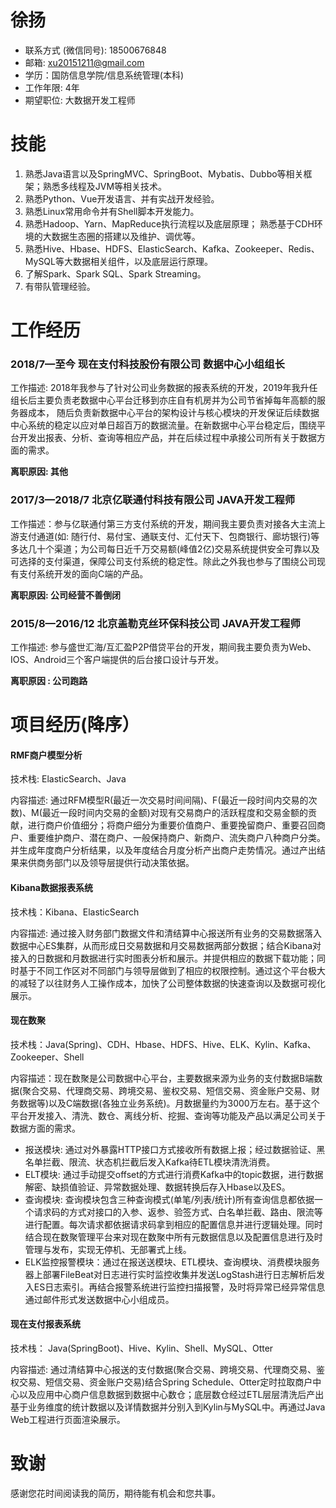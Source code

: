 # 徐扬
- 联系方式 (微信同号): 18500676848 
- 邮箱: xu20151211@gmail.com
- 学历：国防信息学院/信息系统管理(本科)
- 工作年限: 4年
- 期望职位: 大数据开发工程师


# 技能
1. 熟悉Java语言以及SpringMVC、SpringBoot、Mybatis、Dubbo等相关框架；熟悉多线程及JVM等相关技术。
2. 熟悉Python、Vue开发语言、并有实战开发经验。
3. 熟悉Linux常用命令并有Shell脚本开发能力。
4. 熟悉Hadoop、Yarn、MapReduce执行流程以及底层原理； 熟悉基于CDH环境的大数据生态圈的搭建以及维护、调优等。
5. 熟悉Hive、Hbase、HDFS、ElasticSearch、Kafka、Zookeeper、Redis、MySQL等大数据相关组件，以及底层运行原理。
6. 了解Spark、Spark SQL、Spark Streaming。
8. 有带队管理经验。

# 工作经历
### 2018/7—至今			 现在支付科技股份有限公司		   数据中心小组组长

工作描述: 2018年我参与了针对公司业务数据的报表系统的开发，2019年我升任组长后主要负责老数据中心平台迁移到亦庄自有机房并为公司节省掉每年高额的服务器成本， 随后负责新数据中心平台的架构设计与核心模块的开发保证后续数据中心系统的稳定以应对单日超百万的数据流量。在新数据中心平台稳定后，围绕平台开发出报表、分析、查询等相应产品，并在后续过程中承接公司所有关于数据方面的需求。

**离职原因: 其他**

### 2017/3—2018/7		北京亿联通付科技有限公司	        JAVA开发工程师

工作描述：参与亿联通付第三方支付系统的开发，期间我主要负责对接各大主流上游支付通道(如: 随行付、易付宝、通联支付、汇付天下、包商银行、廊坊银行)等多达几十个渠道；为公司每日近千万交易额(峰值2亿)交易系统提供安全可靠以及可选择的支付渠道，保障公司支付系统的稳定性。除此之外我也参与了围绕公司现有支付系统开发的面向C端的产品。

**离职原因: 公司经营不善倒闭**

### 2015/8—2016/12	   北京盖勒克丝环保科技公司           JAVA开发工程师

工作描述: 参与盛世汇海/互汇盈P2P借贷平台的开发，期间我主要负责为Web、IOS、Android三个客户端提供的后台接口设计与开发。

**离职原因 : 公司跑路**

# 项目经历(降序）
#### RMF商户模型分析

技术栈: ElasticSearch、Java

内容描述: 通过RFM模型R(最近一次交易时间间隔)、F(最近一段时间内交易的次数)、M(最近一段时间内交易的金额)对现有交易商户的活跃程度和交易金额的贡献，进行商户价值细分；将商户细分为重要价值商户、重要挽留商户、重要召回商户、重要维护商户、潜在商户、一般保持商户、新商户、流失商户八种商户分类。并生成年度商户分析结果，以及年度结合月度分析产出商户走势情况。通过产出结果来供商务部门以及领导层提供行动决策依据。

#### Kibana数据报表系统

技术栈：Kibana、ElasticSearch

内容描述: 通过接入财务部门数据文件和清结算中心报送所有业务的交易数据落入数据中心ES集群，从而形成日交易数据和月交易数据两部分数据；结合Kibana对接入的日数据和月数据进行实时图表分析和展示。并提供相应的数据下载功能；同时基于不同工作区对不同部门与领导层做到了相应的权限控制。通过这个平台极大的减轻了以往财务人工操作成本，加快了公司整体数据的快速查询以及数据可视化展示。
	

#### 现在数聚

技术栈：Java(Spring)、CDH、Hbase、HDFS、Hive、ELK、Kylin、Kafka、Zookeeper、Shell

内容描述：现在数聚是公司数据中心平台，主要数据来源为业务的支付数据B端数据(聚合交易、代理商交易、跨境交易、鉴权交易、短信交易、资金账户交易、财务数据等)以及C端数据(各独立业务系统)。月数据量约为3000万左右。基于这个平台开发接入、清洗、数仓、离线分析、挖掘、查询等功能及产品以满足公司关于数据方面的需求。

- 报送模块: 通过对外暴露HTTP接口方式接收所有数据上报；经过数据验证、黑名单拦截、限流、状态机拦截后发入Kafka待ETL模块清洗消费。
- ELT模块: 通过手动提交offset的方式进行消费Kafka中的topic数据，进行数据解密、缺损值验证、异常数据处理、数据转换后存入Hbase以及ES。
- 查询模块: 查询模块包含三种查询模式(单笔/列表/统计)所有查询信息都依据一个请求码的方式对接口的入参、返参、验签方式、白名单拦截、路由、限流等进行配置。每次请求都依据请求码拿到相应的配置信息并进行逻辑处理。同时结合现在数聚管理平台来对现在数聚中所有元数据信息以及配置信息进行及时管理与发布，实现无停机、无部署式上线。
- ELK监控报警模块：通过在报送送模块、ETL模块、查询模块、消费模块服务器上部署FileBeat对日志进行实时监控收集并发送LogStash进行日志解析后发入ES日志索引。再结合报警系统进行监控扫描报警，及时将异常已经异常信息通过邮件形式发送数据中心小组成员。


#### 现在支付报表系统

技术栈： Java(SpringBoot)、Hive、Kylin、Shell、MySQL、Otter

内容描述: 通过清结算中心报送的支付数据(聚合交易、跨境交易、代理商交易、鉴权交易、短信交易、资金账户交易)结合Spring Schedule、Otter定时拉取商户中心以及应用中心商户信息数据到数据中心数仓；底层数仓经过ETL层层清洗后产出基于业务维度的统计数据以及详情数据并分别入到Kylin与MySQL中。再通过Java Web工程进行页面渲染展示。

# 致谢
感谢您花时间阅读我的简历，期待能有机会和您共事。
